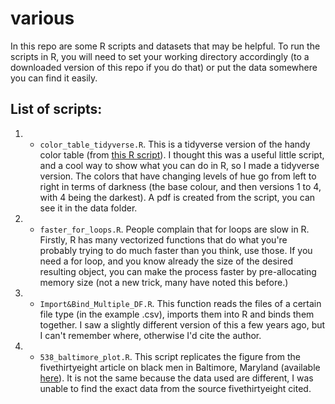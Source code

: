 # various

In this repo are some R scripts and datasets that may be helpful. To run the scripts in R, you will need to set your working directory accordingly (to a downloaded version of this repo if you do that) or put the data somewhere you can find it easily.  

## List of scripts:  

1. - `color_table_tidyverse.R`. This is a tidyverse version of the handy color table (from [this R script](https://github.com/hdugan/rColorTable/blob/master/rColorTable.R)). I thought this was a useful little script, and a cool way to show what you can do in R, so I made a tidyverse version. The colors that have changing levels of hue go from left to right in terms of darkness (the base colour, and then versions 1 to 4, with 4 being the darkest). A pdf is created from the script, you can see it in the data folder.  

2. - `faster_for_loops.R`. People complain that for loops are slow in R. Firstly, R has many vectorized functions that do what you're probably trying to do much faster than you think, use those. If you need a for loop, and you know already the size of the desired resulting object, you can make the process faster by pre-allocating memory size (not a new trick, many have noted this before.)

3. - `Import&Bind_Multiple_DF.R`. This function reads the files of a certain file type (in the example .csv), imports them into R and binds them together. I saw a slightly different version of this a few years ago, but I can't remember where, otherwise I'd cite the author.  

4. - `538_baltimore_plot.R`. This script replicates the figure from the fivethirtyeight article on black men in Baltimore, Maryland (available [here](http://fivethirtyeight.com/datalab/how-baltimores-young-black-men-are-boxed-in/)). It is not the same because the data used are different, I was unable to find the exact data from the source fivethirtyeight cited.  
